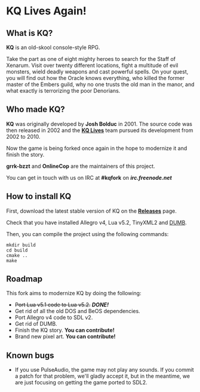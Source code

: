 KQ Lives Again!
===============

What is KQ?
-----------

**KQ** is an old-skool console-style RPG.

Take the part as one of eight mighty heroes to search for the Staff of Xenarum.  Visit over twenty different locations, fight a multitude of evil monsters, wield deadly weapons and cast powerful spells. On your quest, you will find out how the Oracle knows everything, who killed the former master of the Embers guild, why no one trusts the old man in the manor, and what exactly is terrorizing the poor Denorians.

Who made KQ?
------------

**KQ** was originally developed by **Josh Bolduc** in 2001. The source code was then released in 2002 and the **[KQ Lives](http://sourceforge.net/projects/kqlives/)** team pursued its development from 2002 to 2010.

Now the game is being forked once again in the hope to modernize it and finish the story.

**grrk-bzzt** and **OnlineCop** are the maintainers of this project.

You can get in touch with us on IRC at **#kqfork** on ***irc.freenode.net***

How to install KQ
-----------------

First, download the latest stable version of KQ on the **[Releases](https://github.com/grrk-bzzt/kq-fork/releases)** page.

Check that you have installed Allegro v4, Lua v5.2, TinyXML2 and [DUMB](http://sourceforge.net/projects/dumb/).

Then, you can compile the project using the following commands:
```
mkdir build
cd build
cmake ..
make
```

Roadmap
-------

This fork aims to modernize KQ by doing the following:
* ~~Port Lua v5.1 code to Lua v5.2.~~ ***DONE!***
* Get rid of all the old DOS and BeOS dependencies.
* Port Allegro v4 code to SDL v2.
* Get rid of DUMB.
* Finish the KQ story. **You can contribute!**
* Brand new pixel art. **You can contribute!**

Known bugs
----------

* If you use PulseAudio, the game may not play any sounds. If you commit a patch for that problem, we'll gladly accept it, but in the meantime, we are just focusing on getting the game ported to SDL2.

